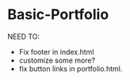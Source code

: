 # Basic-Portfolio

NEED TO: 
- Fix footer in index.html
- customize some more?
- fix button links in portfolio.html.
